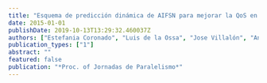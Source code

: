 ```yaml
---
title: "Esquema de predicción dinámica de AIFSN para mejorar la QoS en redes IEEE 802.11"
date: 2015-01-01
publishDate: 2019-10-13T13:29:32.460037Z
authors: ["Estefania Coronado", "Luis de la Ossa", "Jose Villalón", "Antonio Garrido"]
publication_types: ["1"]
abstract: ""
featured: false
publication: "*Proc. of Jornadas de Paralelismo*"
---
```


